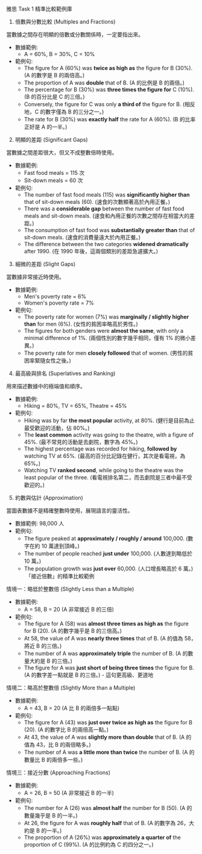 雅思 Task 1 精準比較範例庫


1. 倍數與分數比較 (Multiples and Fractions)

當數據之間存在明顯的倍數或分數關係時，一定要指出來。
* 數據範例:
    * A = 60%, B = 30%, C = 10%
* 範例句:
    * The figure for A (60%) was **twice as high as** the figure for B (30%). (A 的數字是 B 的兩倍高。)
    * The proportion of A was **double** that of B. (A 的比例是 B 的兩倍。)
    * The percentage for B (30%) was **three times the figure for** C (10%). (B 的百分比是 C 的三倍。)
    * Conversely, the figure for C was only **a third of** the figure for B. (相反地，C 的數字僅為 B 的三分之一。)
    * The rate for B (30%) was **exactly half** the rate for A (60%). (B 的比率正好是 A 的一半。)


2. 明顯的差距 (Significant Gaps)

當數據之間差距很大，但又不成整數倍時使用。
* 數據範例:
    * Fast food meals = 115 次
    * Sit-down meals = 60 次
* 範例句:
    * The number of fast food meals (115) was **significantly higher than** that of sit-down meals (60). (速食的次數顯著高於內用正餐。)
    * There was a **considerable gap** between the number of fast food meals and sit-down meals. (速食和內用正餐的次數之間存在相當大的差距。)
    * The consumption of fast food was **substantially greater than** that of sit-down meals. (速食的消費量遠大於內用正餐。)
    * The difference between the two categories **widened dramatically** after 1990. (在 1990 年後，這兩個類別的差距急遽擴大。)


3. 細微的差距 (Slight Gaps)

當數據非常接近時使用。
* 數據範例:
    * Men's poverty rate = 6%
    * Women's poverty rate = 7%
* 範例句:
    * The poverty rate for women (7%) was **marginally / slightly higher than** for men (6%). (女性的貧困率略高於男性。)
    * The figures for both genders were **almost the same**, with only a minimal difference of 1%. (兩個性別的數字幾乎相同，僅有 1% 的微小差異。)
    * The poverty rate for men **closely followed** that of women. (男性的貧困率緊隨女性之後。)


4. 最高級與排名 (Superlatives and Ranking)

用來描述數據中的極端值和順序。
* 數據範例:
    * Hiking = 80%, TV = 65%, Theatre = 45%
* 範例句:
    * Hiking was by far **the most popular** activity, at 80%. (健行是目前為止最受歡迎的活動，佔 80%。)
    * The **least common** activity was going to the theatre, with a figure of 45%. (最不常見的活動是去劇院，數字為 45%。)
    * The highest percentage was recorded for hiking, **followed by** watching TV at 65%. (最高的百分比記錄在健行，其次是看電視，為 65%。)
    * Watching TV **ranked second**, while going to the theatre was the least popular of the three. (看電視排名第二，而去劇院是三者中最不受歡迎的。)


5. 約數與估計 (Approximation)

當圖表數據不是精確整數時使用，展現語言的靈活性。
* 數據範例: 98,000 人
* 範例句:
    * The figure peaked at **approximately / roughly / around** 100,000. (數字在約 10 萬達到頂峰。)
    * The number of people reached **just under** 100,000. (人數達到略低於 10 萬。)
    * The population growth was **just over** 60,000. (人口增長略高於 6 萬。)
  「接近倍數」的精準比較範例


情境一：略低於整數倍 (Slightly Less than a Multiple)

* 數據範例:
    * A = 58, B = 20 (A 非常接近 B 的三倍)
* 範例句:
    * The figure for A (58) was **almost three times as high as** the figure for B (20). (A 的數字幾乎是 B 的三倍高。)
    * At 58, the value of A was **nearly three times** that of B. (A 的值為 58，將近 B 的三倍。)
    * The number of A was **approximately triple** the number of B. (A 的數量大約是 B 的三倍。)
    * The figure for A was **just short of being three times** the figure for B. (A 的數字差一點就是 B 的三倍。) - 這句更高級、更道地

情境二：略高於整數倍 (Slightly More than a Multiple)

* 數據範例:
    * A = 43, B = 20 (A 比 B 的兩倍多一點點)
* 範例句:
    * The figure for A (43) was **just over twice as high as** the figure for B (20). (A 的數字比 B 的兩倍高一點。)
    * At 43, the value of A was **slightly more than double** that of B. (A 的值為 43，比 B 的兩倍略多。)
    * The number of A was **a little more than twice** the number of B. (A 的數量比 B 的兩倍多一些。)

情境三：接近分數 (Approaching Fractions)

* 數據範例:
    * A = 26, B = 50 (A 非常接近 B 的一半)
* 範例句:
    * The number for A (26) was **almost half** the number for B (50). (A 的數量幾乎是 B 的一半。)
    * At 26, the figure for A was **roughly half** that of B. (A 的數字為 26，大約是 B 的一半。)
    * The proportion of A (26%) was **approximately a quarter of** the proportion of C (99%). (A 的比例約為 C 的四分之一。)
